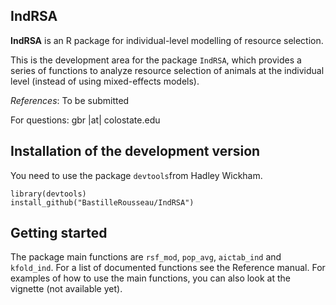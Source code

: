 


## IndRSA  ##

**IndRSA** is an R package for individual-level modelling of resource selection.

This is the development area for the package `IndRSA`, which provides a series of functions to analyze resource selection of animals at the individual level (instead of using mixed-effects models). 

*References*: To be submitted

For questions: gbr |at| colostate.edu

## Installation of the development version  ##

You need to use the package `devtools`from Hadley Wickham. 
    
    library(devtools)
    install_github("BastilleRousseau/IndRSA")


## Getting started ##

The package main functions are `rsf_mod`, `pop_avg`, `aictab_ind` and `kfold_ind`.  For a list of documented functions see the Reference manual. 
For examples of how to use the main functions, you can also look at the vignette (not available yet). 


